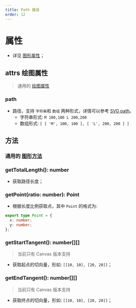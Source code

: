 ```yaml
---
title: Path 路径
order: 12
---
```


# 属性

- 详见 [图形属性](/zh/docs/api/shape/api#属性)；

## attrs 绘图属性

> 通用的 [绘图属性](/zh/docs/api/shape/attrs)

### path

- 路径，支持 `字符串`和 `数组` 两种形式，详情可以参考 [SVG path](https://developer.mozilla.org/zh-CN/docs/Web/SVG/Tutorial/Paths)。
  - 字符串形式: `M 100,100 L 200,200`
  - 数组形式: `[ [ 'M', 100, 100 ], [ 'L', 200, 200 ] ]`

## 方法

### 通用的 [图形方法](/zh/docs/api/shape#方法)

### getTotalLength(): number

- 获取路径长度；

### getPoint(ratio: number): Point

- 根据长度比例获取点，其中 `Point` 的格式为:

```ts
export type Point = {
  x: number;
  y: number;
};
```

### getStartTangent(): number[][]

> 当前只有 Canvas 版本支持

- 获取起点的切向量，形如: `[[10, 10], [20, 20]]`；

### getEndTangent(): number[][]

> 当前只有 Canvas 版本支持

- 获取终点的切向量，形如: `[[10, 10], [20, 20]]`；

